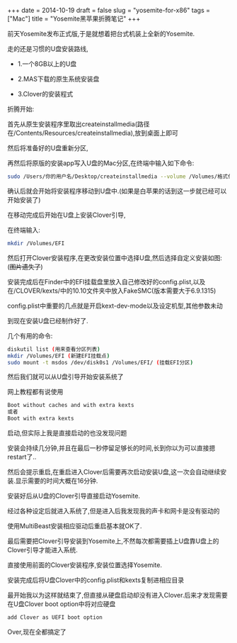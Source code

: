 +++
date = 2014-10-19
draft = false
slug = "yosemite-for-x86"
tags = ["Mac"]
title = "Yosemite黑苹果折腾笔记"
+++

前天Yosemite发布正式版,于是就想着把台式机装上全新的Yosemite.

走的还是习惯的U盘安装路线,

* 1.一个8GB以上的U盘

* 2.MAS下载的原生系统安装盘

* 3.Clover的安装程式

折腾开始:

首先从原生安装程序里取出createinstallmedia(路径在/Contents/Resources/createinstallmedia),放到桌面上即可

然后将准备好的U盘重新分区,

再然后将原版的安装app写入U盘的Mac分区,在终端中输入如下命令:
```bash
sudo /Users/你的用户名/Desktop/createinstallmedia --volume /Volumes/格式化时U盘的名称 --applicationpath /Applications/Install\ OS\ X\ Yosemite.app [--force]
```
确认后就会开始将安装程序移动到U盘中.(如果是白苹果的话到这一步就已经可以开始安装了)

在移动完成后开始在U盘上安装Clover引导,

在终端输入:
```bash
mkdir /Volumes/EFI
```
然后打开Clover安装程序,在更改安装位置中选择U盘,然后选择自定义安装如图:(~~图片遗失了~~)

安装完成后在Finder中的EFI挂载盘里放入自己修改好的config.plist,以及在/CLOVER/kexts/中的10.10文件夹中放入FakeSMC(版本需要大于6.9.1315)

config.plist中重要的几点就是开启kext-dev-mode以及设定机型,其他参数未动

到现在安装U盘已经制作好了.

几个有用的命令:
```bash
diskutil list (用来查看分区列表)
mkdir /Volumes/EFI (新建EFI挂载点)
sudo mount -t msdos /dev/disk0s1 /Volumes/EFI/ (挂载EFI分区)
```
然后我们就可以从U盘引导开始安装系统了

网上教程都有说使用
```bash
Boot without caches and with extra kexts
或者
Boot with extra kexts
```
启动,但实际上我是直接启动的也没发现问题

安装会持续几分钟,并且在最后一秒停留足够长的时间,长到你以为可以直接摁restart了..

然后会提示重启,在重启进入Clover后需要再次启动安装U盘,这一次会自动继续安装.显示需要的时间大概在16分钟.

安装好后从U盘的Clover引导直接启动Yosemite.

经过各种设定后就进入系统了,但是进入后我发现我的声卡和网卡是没有驱动的

使用MultiBeast安装相应驱动后重启基本就OK了.

最后需要把Clover引导安装到Yosemite上,不然每次都需要插上U盘靠U盘上的Clover引导才能进入系统.

直接使用前面的Clover安装程序,安装位置选择Yosemite.

安装完成后将U盘Clover中的config.plist和kexts复制进相应目录

最开始我以为这样就结束了,但直接从硬盘启动却没有进入Clover.后来才发现需要在U盘Clover boot option中将对应硬盘
```bash
add Clover as UEFI boot option
```
Over,现在全都搞定了